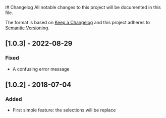 l# Changelog
All notable changes to this project will be documented in this file.

The format is based on [Keep a Changelog](http://keepachangelog.com/en/1.0.0/)
and this project adheres to [Semantic Versioning](http://semver.org/spec/v2.0.0.html).

## [1.0.3] - 2022-08-29
### Fixed
- A confusing error message

## [1.0.2] - 2018-07-04
### Added
- First simple feature: the selections will be replace


[Unreleased]: https://github.com/olivierlacan/keep-a-changelog/compare/v1.0.2...HEAD
